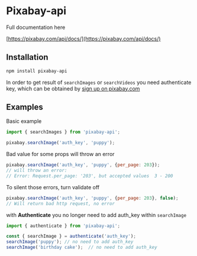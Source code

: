 # Pixabay-api

Full documentation here

[https://pixabay.com/api/docs/](https://pixabay.com/api/docs/)

## Installation

```bash
npm install pixabay-api
```

In order to get result of `searchImages` or `searchVideos` you need authenticate key,
which can be obtained by [sign up on pixabay.com](https://pixabay.com/en/accounts/register/)

## Examples

Basic example

```js
import { searchImages } from 'pixabay-api';

pixabay.searchImage('auth_key', 'puppy');
```

Bad value for some props will throw an error

```js
pixabay.searchImage('auth_key', 'puppy', {per_page: 203});
// will throw an error:
// Error: Request.per_page: '203', but accepted values  3 - 200
```

To silent those errors, turn validate off

```js
pixabay.searchImage('auth_key', 'puppy', {per_page: 203}, false);
// Will return bad http request, no error
```

with **Authenticate** you no longer need to add auth_key within `searchImage`

```js
import { authenticate } from 'pixabay-api';

const { searchImage } = authenticate('auth_key');
searchImage('puppy'); // no need to add auth_key
searchImage('birthday cake');  // no need to add auth_key

```
